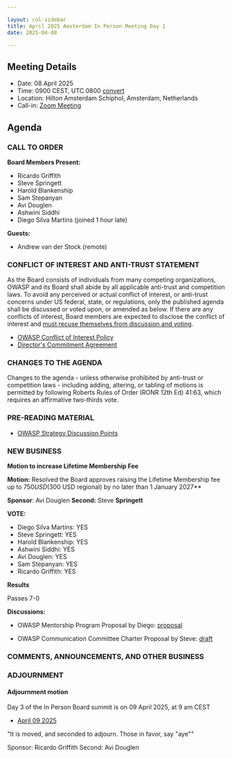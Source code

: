 ```yaml
---

layout: col-sidebar
title: April 2025 Amsterdam In Person Meeting Day 1
date: 2025-04-08

---
```


## Meeting Details

- Date: 08 April 2025
- Time: 0900 CEST, UTC 0800 [convert](https://www.timeanddate.com/worldclock/meetingdetails.html?year=2025&month=4&day=8&hour=7&min=0&sec=0&p1=179&p2=136&p3=676&p4=137&p5=16)
- Location: Hilton Amsterdam Schiphol, Amsterdam, Netherlands
- Call-in: [Zoom Meeting](https://us06web.zoom.us/j/85856448225?pwd=8yfyLksGWTnnkWbQQZzPBBzrLKqv2z.1)

## Agenda

### CALL TO ORDER

**Board Members Present:**
- Ricardo Griffith
- Steve Springett
- Harold Blankenship
- Sam Stepanyan
- Avi Douglen 
- Ashwini Siddhi 
- Diego Silva Martins (joined 1 hour late)


**Guests:**
- Andrew van der Stock (remote)

### CONFLICT OF INTEREST AND ANTI-TRUST STATEMENT

As the Board consists of individuals from many competing organizations, OWASP and its Board shall abide by all applicable anti-trust and competition laws. To avoid any perceived or actual conflict of interest, or anti-trust concerns under US federal, state, or regulations, only the published agenda shall be discussed or voted upon, or amended as below. If there are any conflicts of interest, Board members are expected to disclose the conflict of interest and [must recuse themselves from discussion and voting](https://owasp.org/www-policy/legal/bylaws#section-702-disclosure-required).

- [OWASP Conflict of Interest Policy](https://owasp.org/www-policy/operational/conflict-of-interest)
- [Director's Commitment Agreement](https://owasp.org/www-policy/legal/directors-committment-agreement)

### CHANGES TO THE AGENDA

Changes to the agenda - unless otherwise prohibited by anti-trust or competition laws - including adding, altering, or tabling of motions is permitted by following Roberts Rules of Order (RONR 12th Ed) 41:63, which requires an affirmative two-thirds vote.

### PRE-READING MATERIAL

- [OWASP Strategy Discussion Points](https://docs.google.com/document/d/1xhG2DflC2HnebrxUnIo5IPsL7tnJc6xR7o2Cv5YBZxc/edit?tab=t.0#heading=h.6nbj1nv19cks)


### NEW BUSINESS

**Motion to increase Lifetime Membership Fee**

**Motion:** Resolved the Board approves raising the Lifetime Membership fee up to $750 USD ($300 USD regional)  by no later than 1 January 2027**

**Sponsor**: Avi Douglen **Second:**  Steve **Springett**

**VOTE:** 

- Diego Silva Martins: YES
- Steve Springett: YES
- Harold Blankenship: YES
- Ashwini Siddhi: YES
- Avi Douglen: YES
- Sam Stepanyan: YES
- Ricardo Griffith: YES

**Results**

Passes 7-0

**Discussions:**

* OWASP Mentorship Program Proposal by Diego: [proposal](https://github.com/dsmartins/owasp-mentorship-program)

* OWASP Communication Committee Charter Proposal by Steve: [draft](https://docs.google.com/document/d/1mhRKDjCfUVRCrcDpbAljHtm4LMp625i7cWTYz-28HPA/edit?tab=t.0#heading=h.pvdvox1r4hie0)

### COMMENTS, ANNOUNCEMENTS, AND OTHER BUSINESS

### ADJOURNMENT

#### Adjournment motion

Day 3 of the In Person Board summit is on 09 April 2025, at 9 am CEST

- [April 09 2025](https://owasp.org/www-board/meetings-historical/202504-09.html)

"It is moved, and seconded to adjourn. Those in favor, say "aye""

Sponsor: Ricardo Griffith
Second: Avi Douglen
